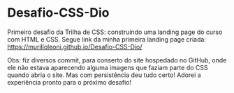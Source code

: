 # Desafio-CSS-Dio
Primeiro desafio da Trilha de CSS: construindo uma landing page do curso com HTML e CSS.
Segue link da minha primeira landing page criada: https://murilloleoni.github.io/Desafio-CSS-Dio/

Obs: fiz diversos commit, para conserto do site hospedado no GitHub, onde ele não estava aparecendo alguma imagens que faziam parte do CSS quando abria o site. Mas com persistência deu tudo certo! Adorei a experiência pronto para o próximo desafio!
